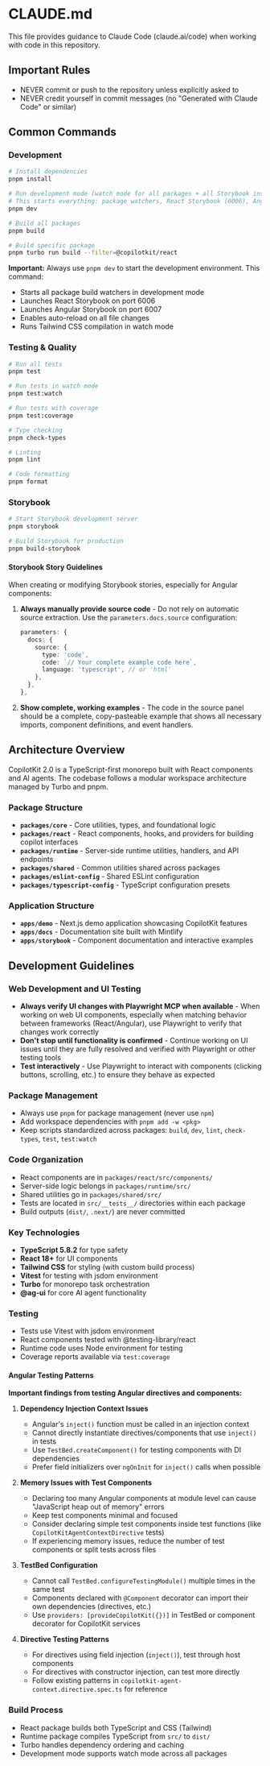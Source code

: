 # CLAUDE.md

This file provides guidance to Claude Code (claude.ai/code) when working with code in this repository.

## Important Rules

- NEVER commit or push to the repository unless explicitly asked to
- NEVER credit yourself in commit messages (no "Generated with Claude Code" or similar)

## Common Commands

### Development

```bash
# Install dependencies
pnpm install

# Run development mode (watch mode for all packages + all Storybook instances)
# This starts everything: package watchers, React Storybook (6006), Angular Storybook (6007)
pnpm dev

# Build all packages
pnpm build

# Build specific package
pnpm turbo run build --filter=@copilotkit/react
```

**Important:** Always use `pnpm dev` to start the development environment. This command:
- Starts all package build watchers in development mode
- Launches React Storybook on port 6006
- Launches Angular Storybook on port 6007
- Enables auto-reload on all file changes
- Runs Tailwind CSS compilation in watch mode

### Testing & Quality

```bash
# Run all tests
pnpm test

# Run tests in watch mode
pnpm test:watch

# Run tests with coverage
pnpm test:coverage

# Type checking
pnpm check-types

# Linting
pnpm lint

# Code formatting
pnpm format
```

### Storybook

```bash
# Start Storybook development server
pnpm storybook

# Build Storybook for production
pnpm build-storybook
```

#### Storybook Story Guidelines

When creating or modifying Storybook stories, especially for Angular components:

1. **Always manually provide source code** - Do not rely on automatic source extraction. Use the `parameters.docs.source` configuration:
   ```typescript
   parameters: {
     docs: {
       source: {
         type: 'code',
         code: `// Your complete example code here`,
         language: 'typescript', // or 'html'
       },
     },
   },
   ```

2. **Show complete, working examples** - The code in the source panel should be a complete, copy-pasteable example that shows all necessary imports, component definitions, and event handlers.

## Architecture Overview

CopilotKit 2.0 is a TypeScript-first monorepo built with React components and AI agents. The codebase follows a modular workspace architecture managed by Turbo and pnpm.

### Package Structure

- **`packages/core`** - Core utilities, types, and foundational logic
- **`packages/react`** - React components, hooks, and providers for building copilot interfaces
- **`packages/runtime`** - Server-side runtime utilities, handlers, and API endpoints
- **`packages/shared`** - Common utilities shared across packages
- **`packages/eslint-config`** - Shared ESLint configuration
- **`packages/typescript-config`** - TypeScript configuration presets

### Application Structure

- **`apps/demo`** - Next.js demo application showcasing CopilotKit features
- **`apps/docs`** - Documentation site built with Mintlify
- **`apps/storybook`** - Component documentation and interactive examples

## Development Guidelines

### Web Development and UI Testing

- **Always verify UI changes with Playwright MCP when available** - When working on web UI components, especially when matching behavior between frameworks (React/Angular), use Playwright to verify that changes work correctly
- **Don't stop until functionality is confirmed** - Continue working on UI issues until they are fully resolved and verified with Playwright or other testing tools
- **Test interactively** - Use Playwright to interact with components (clicking buttons, scrolling, etc.) to ensure they behave as expected

### Package Management

- Always use `pnpm` for package management (never use `npm`)
- Add workspace dependencies with `pnpm add -w <pkg>`
- Keep scripts standardized across packages: `build`, `dev`, `lint`, `check-types`, `test`, `test:watch`

### Code Organization

- React components are in `packages/react/src/components/`
- Server-side logic belongs in `packages/runtime/src/`
- Shared utilities go in `packages/shared/src/`
- Tests are located in `src/__tests__/` directories within each package
- Build outputs (`dist/`, `.next/`) are never committed

### Key Technologies

- **TypeScript 5.8.2** for type safety
- **React 18+** for UI components
- **Tailwind CSS** for styling (with custom build process)
- **Vitest** for testing with jsdom environment
- **Turbo** for monorepo task orchestration
- **@ag-ui** for core AI agent functionality

### Testing

- Tests use Vitest with jsdom environment
- React components tested with @testing-library/react
- Runtime code uses Node environment for testing
- Coverage reports available via `test:coverage`

#### Angular Testing Patterns

**Important findings from testing Angular directives and components:**

1. **Dependency Injection Context Issues**
   - Angular's `inject()` function must be called in an injection context
   - Cannot directly instantiate directives/components that use `inject()` in tests
   - Use `TestBed.createComponent()` for testing components with DI dependencies
   - Prefer field initializers over `ngOnInit` for `inject()` calls when possible

2. **Memory Issues with Test Components**
   - Declaring too many Angular components at module level can cause "JavaScript heap out of memory" errors
   - Keep test components minimal and focused
   - Consider declaring simple test components inside test functions (like `CopilotKitAgentContextDirective` tests)
   - If experiencing memory issues, reduce the number of test components or split tests across files

3. **TestBed Configuration**
   - Cannot call `TestBed.configureTestingModule()` multiple times in the same test
   - Components declared with `@Component` decorator can import their own dependencies (directives, etc.)
   - Use `providers: [provideCopilotKit({})]` in TestBed or component decorator for CopilotKit services

4. **Directive Testing Patterns**
   - For directives using field injection (`inject()`), test through host components
   - For directives with constructor injection, can test more directly
   - Follow existing patterns in `copilotkit-agent-context.directive.spec.ts` for reference

### Build Process

- React package builds both TypeScript and CSS (Tailwind)
- Runtime package compiles TypeScript from `src/` to `dist/`
- Turbo handles dependency ordering and caching
- Development mode supports watch mode across all packages
